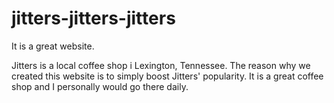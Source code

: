 # jitters-jitters-jitters
It is a great website.
 
 Jitters is a local coffee shop i Lexington, Tennessee. The reason why we created this website is to simply boost Jitters' popularity. It is a great coffee shop and I personally would go there daily.
